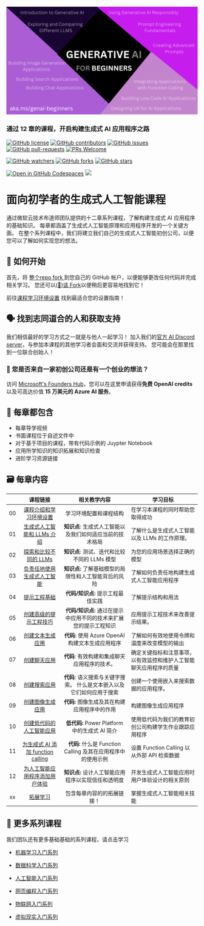 
![Generative AI For Beginners](../../img/1.png)

### 通过 12 章的课程，开启构建生成式 AI 应用程序之路

[![GitHub license](https://img.shields.io/github/license/microsoft/Generative-AI-For-Beginners.svg)](https://github.com/microsoft/Generative-AI-For-Beginners/blob/master/LICENSE?WT.mc_id=academic-105485-koreyst)
[![GitHub contributors](https://img.shields.io/github/contributors/microsoft/Generative-AI-For-Beginners.svg)](https://GitHub.com/microsoft/Generative-AI-For-Beginners/graphs/contributors/?WT.mc_id=academic-105485-koreyst)
[![GitHub issues](https://img.shields.io/github/issues/microsoft/Generative-AI-For-Beginners.svg)](https://GitHub.com/microsoft/Generative-AI-For-Beginners/issues/?WT.mc_id=academic-105485-koreyst)
[![GitHub pull-requests](https://img.shields.io/github/issues-pr/microsoft/Generative-AI-For-Beginners.svg)](https://GitHub.com/microsoft/Generative-AI-For-Beginners/pulls/?WT.mc_id=academic-105485-koreyst)
[![PRs Welcome](https://img.shields.io/badge/PRs-welcome-brightgreen.svg?style=flat-square)](http://makeapullrequest.com?WT.mc_id=academic-105485-koreyst)

[![GitHub watchers](https://img.shields.io/github/watchers/microsoft/Generative-AI-For-Beginners.svg?style=social&label=Watch)](https://GitHub.com/microsoft/Generative-AI-For-Beginners/watchers/?WT.mc_id=academic-105485-koreyst)
[![GitHub forks](https://img.shields.io/github/forks/microsoft/Generative-AI-For-Beginners.svg?style=social&label=Fork)](https://GitHub.com/microsoft/Generative-AI-For-Beginners/network/?WT.mc_id=academic-105485-koreyst)
[![GitHub stars](https://img.shields.io/github/stars/microsoft/Generative-AI-For-Beginners.svg?style=social&label=Star)](https://GitHub.com/microsoft/Generative-AI-For-Beginners/stargazers/?WT.mc_id=academic-105485-koreyst)

[![Open in GitHub Codespaces](https://img.shields.io/static/v1?style=for-the-badge&label=GitHub+Codespaces&message=Open&color=lightgrey&logo=github)](https://codespaces.new/microsoft/generative-ai-for-beginners?WT.mc_id=academic-105485-koreyst)
[![](https://dcbadge.vercel.app/api/server/ByRwuEEgH4)](https://aka.ms/genai-discord?WT.mc_id=academic-105485-koreyst)


# 面向初学者的生成式人工智能课程

通过微软云技术布道师团队提供的十二章系列课程，了解构建生成式 AI 应用程序的基础知识。 每章都涵盖了生成式人工智能原理和应用程序开发的一个关键方面。 在整个系列课程中，我们将建立我们自己的生成式人工智能初创公司，以便您可以了解如何实现您的想法。

## 🌱 如何开始

首先，将 [整个repo fork ](https://github.com/microsoft/generative-ai-for-beginners/fork) 到您自己的 GitHub 帐户，以便能够更改任何代码并完成相关学习。 您还可以[(🌟)该 Fork](https://docs.github.com/en/get-started/exploring-projects-on-github/saving-repositories-with-stars?WT.mc_id=academic-105485-koreyst)以便稍后更容易地找到它！

前往[课程学习环境设置](../../00-course-setup/translations/cn/README.md) 找到最适合您的设置指南！

## 🗣️ 找到志同道合的人和获取支持

我们相信最好的学习方式之一就是与他人一起学习！ 加入我们的[官方 AI Discord server](https://aka.ms/genai-discord?WT.mc_id=academic-105485-koreyst)，与参加本课程的其他学习者会面和交流并获得支持。 您可能会在那里找到一位联合创始人！

### 🚀  您是否来自一家初创公司还是有一个创业的想法？

访问 [Microsoft's Founders Hub](https://aka.ms/genai-Foundershub?WT.mc_id=academic-105485-koreyst)，您可以在这里申请获得**免费 OpenAI credits**以及可高达价值 **15 万美元的 Azure  AI 服务**。

## 📂 每章都包含

- 每章导学视频
- 书面课程位于自述文件中
- 对于基于项目的课程，带有代码示例的 Juypter Notebook
- 应用所学知识的知识拓展和知识检查
- 进阶学习资源链接

## 🗃️ 每章内容

|       |              课程链接             |                       相关教学内容                     |                     学习目标                 |                             
| :---: | :------------------------------------: | :---------------------------------------------------------: | ----------------------------------------------------------- |
| 00 | [课程介绍和学习环境设置](../../00-course-setup/translations/cn/README.md?WT.mc_id=academic-105485-koreyst) | 学习环境配置和课程结构 | 在学习本课程的同时帮助您取得成功 | 
| 01 | [生成式人工智能和 LLMs 介绍](../../01-introduction-to-genai//translations/cn/README.md?WT.mc_id=academic-105485-koreyst) | **知识点**: 生成式人工智能以及我们如何适应当前的技术格局 | 了解什么是生成式人工智能 以及 LLMs 的工作原理。                 |
| 02 | [探索和比较不同的 LLMs](../../02-exploring-and-comparing-different-llms/translations/cn/README.md?WT.mc_id=academic-105485-koreyst) | **知识点**: 测试、迭代和比较不同的 LLMs 模型 | 为您的应用场景选择正确的模型 |
| 03 | [负责任地使用生成式人工智能](../../03-using-generative-ai-responsibly/translations/cn/README.md?WT.mc_id=academic-105485-koreyst)| **知识点:** 了解基础模型的局限性和人工智能背后的风险 | 了解如何负责任地构建生成式人工智能应用程序
| 04 | [提示工程基础](../../04-prompt-engineering-fundamentals/translations/cn/README.md?WT.mc_id=academic-105485-koreyst) | **代码/知识点:** 提示工程最佳实践| 了解提示结构和用法|
| 05 | [创建高级的提示工程技巧](../../05-advanced-prompts/translations/cn/README.md?WT.mc_id=academic-105485-koreyst) | **代码/知识点:** 通过在提示中应用不同的技术来扩展您的提示工程知识 | 应用提示工程技术来改善提示结果。|
| 06 | [创建文本生成应用](../../06-text-generation-apps/translations/cn/README.md?WT.mc_id=academic-105485-koreyst) | **代码:** 使用 Azure OpenAI 构建文本生成应用程序 | 了解如何有效地使用令牌和温度来改变模型的输出 | |
| 07 | [创建聊天应用](../../07-building-chat-applications/translations/cn/README.md?WT.mc_id=academic-105485-koreyst)| **代码**: 有效构建和集成聊天应用程序的技术。 | 确定关键指标和注意事项，以有效监控和维护人工智能聊天应用程序的质量|
| 08 | [创建搜索应用](../../08-building-search-applications/translations/cn/README.md?WT.mc_id=academic-105485-koreyst) | **代码**: 语义搜索与关键字搜索。 什么是文本嵌入以及它们如何应用于搜索 | 创建一个使用嵌入来搜索数据的应用程序。 |
| 09 | [创建图像生成应用](../../09-building-image-applications/translations/cn/README.md?WT.mc_id=academic-105485-koreyst) | **代码:** 图像生成及其在构建应用程序中的作用| 构建图像生成应用程序 |
| 10 | [创建低代码的人工智能应用](../../10-building-low-code-ai-applications/translations/cn/README.md?WT.mc_id=academic-105485-koreyst) | **低代码:** Power Platform 中的生成式 AI 简介 | 使用低代码为我们的教育初创公司构建学生作业跟踪应用程序 | |
| 11 | [为生成式 AI 添加 function calling](../../11-integrating-with-function-calling/transaltions/cn/README.md?WT.mc_id=academic-105485-koreyst)  | **代码:** 什么是 Function Calling 及其在应用程序中的使用示例  | 设置 Function Calling 以从外部 API 检索数据 | |
| 12 | [为人工智能应用程序添加用户体验](../../12-designing-ux-for-ai-applications/translations/cn/README.md?WT.mc_id=academic-105485-koreyst) | **知识点:** 设计人工智能应用程序以实现信任和透明度 | 开发生成式人工智能应用时用户体验设计的相关原则 | |
| xx | [拓展学习](../../13-continued-learning/translations/cn/README.md?WT.mc_id=academic-105485-koreyst?WT.mc_id=academic-105485-koreyst)  | 包含每章内容的的拓展链接！ | 掌握生成式人工智能相关技能 | |
 
  
## 🎒  更多系列课程

我们团队还有更多基础基础的系列课程，请点击学习

- [机器学习入门系列](https://aka.ms/ml-beginners?WT.mc_id=academic-105485-koreyst)
- [数据科学入门系列](https://aka.ms/datascience-beginners?WT.mc_id=academic-105485-koreyst)
- [人工智能入门系列](https://aka.ms/ai-beginners?WT.mc_id=academic-105485-koreyst)

- [网页编程入门系列](https://aka.ms/webdev-beginners?WT.mc_id=academic-105485-koreyst)
- [物联网入门系列](https://aka.ms/iot-beginners?WT.mc_id=academic-105485-koreyst)

- [虚拟现实入门系列](https://github.com/microsoft/xr-development-for-beginners?WT.mc_id=academic-105485-koreyst)
